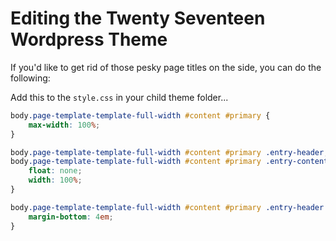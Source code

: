 # Editing the Twenty Seventeen Wordpress Theme

If you'd like to get rid of those pesky page titles on the side, you can do the following:

Add this to the `style.css` in your child theme folder...
```CSS
body.page-template-template-full-width #content #primary {
	max-width: 100%;
}

body.page-template-template-full-width #content #primary .entry-header,
body.page-template-template-full-width #content #primary .entry-content {
    float: none;
    width: 100%;
}

body.page-template-template-full-width #content #primary .entry-header {
    margin-bottom: 4em;
}
```
